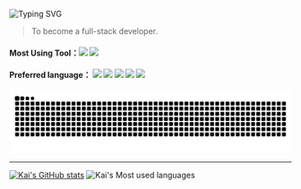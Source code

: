 ![Typing SVG](https://readme-typing-svg.demolab.com/?lines=👋Experiment+with+the+New.)
> To become a full-stack developer.

#### Most Using Tool：![](https://img.shields.io/badge/Code-IDEA-blue) ![](https://img.shields.io/badge/Code-WebStorm-blue)
#### Preferred language： ![](https://img.shields.io/badge/language-JavaScript-yellow) ![](https://img.shields.io/badge/language-Java-red) ![](https://img.shields.io/badge/language-Kotlin-green) ![](https://img.shields.io/badge/language-Vue-brightgreen) ![](https://img.shields.io/badge/language-C%23-blue)

<picture>
  <source media="(prefers-color-scheme: dark)" srcset="https://raw.githubusercontent.com/Peter-JXL/Peter-JXL/output/github-contribution-grid-snake-dark.svg">
  <source media="(prefers-color-scheme: light)" srcset="https://raw.githubusercontent.com/Peter-JXL/Peter-JXL/output/github-contribution-grid-snake.svg">
  <img alt="github contribution grid snake animation" src="https://raw.githubusercontent.com/Peter-JXL/Peter-JXL/output/github-contribution-grid-snake.svg">
</picture>


------

[![Kai's GitHub stats](https://github-readme-stats.vercel.app/api?username=Nebulap)](https://github.com/anuraghazra/github-readme-stats)
![Kai's Most used languages](https://github-readme-stats.vercel.app/api/top-langs/?username=Nebulap&layout=compact&hide_border=true&langs_count=10)



